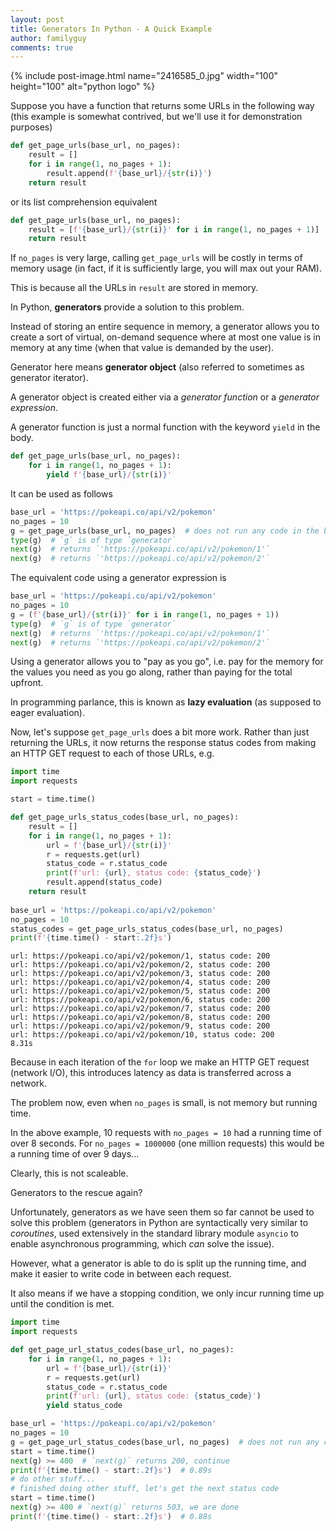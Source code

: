 ```yaml
---
layout: post
title: Generators In Python - A Quick Example
author: familyguy
comments: true
---
```


{% include post-image.html name="2416585_0.jpg" width="100" height="100" 
alt="python logo" %}

Suppose you have a function that returns some URLs in the following way 
(this example is somewhat contrived, but we'll use it for demonstration purposes) 

```python
def get_page_urls(base_url, no_pages):
    result = []
    for i in range(1, no_pages + 1):
        result.append(f'{base_url}/{str(i)}')
    return result
```

or its list comprehension equivalent

```python
def get_page_urls(base_url, no_pages):
    result = [f'{base_url}/{str(i)}' for i in range(1, no_pages + 1)]
    return result
```

If `no_pages` is very large, calling `get_page_urls` will be costly in 
terms of memory usage (in fact, if it is sufficiently large, you will max out 
your RAM).

This is because all the URLs in `result` are stored in memory.

In Python, **generators** provide a solution to this problem.

Instead of storing an entire sequence in memory, a generator allows you to 
create a sort of virtual, on-demand sequence where at most one value is in 
memory at any time (when that value is demanded by the user).

Generator here means **generator object** (also referred to sometimes 
as generator iterator).

A generator object is created either via a *generator function* or 
a *generator expression*.

A generator function is just a normal function with the keyword `yield` in the 
body.

```python
def get_page_urls(base_url, no_pages):
    for i in range(1, no_pages + 1):
        yield f'{base_url}/{str(i)}'
```

It can be used as follows

```python
base_url = 'https://pokeapi.co/api/v2/pokemon'
no_pages = 10
g = get_page_urls(base_url, no_pages)  # does not run any code in the body of the function
type(g)  # `g` is of type `generator`
next(g)  # returns `'https://pokeapi.co/api/v2/pokemon/1'`
next(g)  # returns `'https://pokeapi.co/api/v2/pokemon/2'`
```

The equivalent code using a generator expression is

```python
base_url = 'https://pokeapi.co/api/v2/pokemon'
no_pages = 10
g = (f'{base_url}/{str(i)}' for i in range(1, no_pages + 1))
type(g)  # `g` is of type `generator`
next(g)  # returns `'https://pokeapi.co/api/v2/pokemon/1'`
next(g)  # returns `'https://pokeapi.co/api/v2/pokemon/2'`
```

Using a generator allows you to "pay as you go", i.e. pay for the memory
for the values you need as you go along, rather than paying for the total 
upfront.

In programming parlance, this is known as **lazy evaluation** (as supposed to 
eager evaluation).

Now, let's suppose `get_page_urls` does a bit more work. Rather than just returning
the URLs, it now returns the response status codes from making an HTTP GET 
request to each of those URLs, e.g.

```python
import time
import requests

start = time.time()

def get_page_urls_status_codes(base_url, no_pages):
    result = []
    for i in range(1, no_pages + 1):
        url = f'{base_url}/{str(i)}'
        r = requests.get(url)
        status_code = r.status_code
        print(f'url: {url}, status code: {status_code}')
        result.append(status_code)
    return result
    
base_url = 'https://pokeapi.co/api/v2/pokemon'
no_pages = 10
status_codes = get_page_urls_status_codes(base_url, no_pages)
print(f'{time.time() - start:.2f}s')
```

```
url: https://pokeapi.co/api/v2/pokemon/1, status code: 200
url: https://pokeapi.co/api/v2/pokemon/2, status code: 200
url: https://pokeapi.co/api/v2/pokemon/3, status code: 200
url: https://pokeapi.co/api/v2/pokemon/4, status code: 200
url: https://pokeapi.co/api/v2/pokemon/5, status code: 200
url: https://pokeapi.co/api/v2/pokemon/6, status code: 200
url: https://pokeapi.co/api/v2/pokemon/7, status code: 200
url: https://pokeapi.co/api/v2/pokemon/8, status code: 200
url: https://pokeapi.co/api/v2/pokemon/9, status code: 200
url: https://pokeapi.co/api/v2/pokemon/10, status code: 200
8.31s
```
 
Because in each iteration of the `for` loop we make an HTTP GET request 
(network I/O), this introduces latency as data is transferred across a network.

The problem now, even when `no_pages` is small, is not memory but running time.

In the above example, 10 requests with `no_pages = 10` had a running time of 
over 8 seconds. For `no_pages = 1000000` (one million requests) this would be 
a running time of over 9 days...

Clearly, this is not scaleable.

Generators to the rescue again?

Unfortunately, generators as we have seen them so far cannot be used to solve 
this problem (generators in Python are syntactically very similar to *coroutines*, 
used extensively in the standard library module `asyncio` to enable 
asynchronous programming, which *can* solve the issue).

However, what a generator is able to do is split up the running time, and make it
easier to write code in between each request.

It also means if we have a stopping condition, we only incur running time up
until the condition is met.

```python
import time
import requests

def get_page_url_status_codes(base_url, no_pages):
    for i in range(1, no_pages + 1):
        url = f'{base_url}/{str(i)}'
        r = requests.get(url)
        status_code = r.status_code
        print(f'url: {url}, status code: {status_code}')
        yield status_code

base_url = 'https://pokeapi.co/api/v2/pokemon'
no_pages = 10
g = get_page_url_status_codes(base_url, no_pages)  # does not run any code in the body of the function
start = time.time()
next(g) >= 400  # `next(g)` returns 200, continue
print(f'{time.time() - start:.2f}s')  # 0.89s
# do other stuff...
# finished doing other stuff, let's get the next status code
start = time.time()
next(g) >= 400 # `next(g)` returns 503, we are done
print(f'{time.time() - start:.2f}s')  # 0.88s
```
